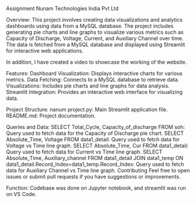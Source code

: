 Assignment
Nunam Technologies India Pvt Ltd

Overview:
This project involves creating data visualizations and analytics dashboards using data from a MySQL database. 
The project includes generating pie charts and line graphs to visualize various metrics such as Capacity of Discharge, Voltage, Current, and Auxiliary Channel over time. 
The data is fetched from a MySQL database and displayed using Streamlit for interactive web applications.

In addition, I have created a video to showcase the working of the website.

Features:
Dashboard Visualization: Displays interactive charts for various metrics.
Data Fetching: Connects to a MySQL database to retrieve data.
Visualizations: Includes pie charts and line graphs for data analysis.
Streamlit Integration: Provides an interactive web interface for visualizing data.

Project Structure:
nanum project.py: Main Streamlit application file.
README.md: Project documentation.

Queries and Data:
SELECT Total_Cycle, Capacity_of_discharge FROM soh: Query used to fetch data for the Capacity of Discharge pie chart.
SELECT Absolute_Time, Voltage FROM data1_detail: Query used to fetch data for Voltage vs Time line graph.
SELECT Absolute_Time, Cur FROM data1_detail: Query used to fetch data for Current vs Time line graph.
SELECT Absolute_Time, Auxiliary_channel FROM data1_detail JOIN data1_temp ON data1_detail.Record_Index=data1_temp.Record_Index: Query used to fetch data for Auxiliary Channel vs Time line graph.
Contributing
Feel free to open issues or submit pull requests if you have suggestions or improvements.

Function: Codebase was done on Jupyter notebook, and streamlit was run on VS Code.
